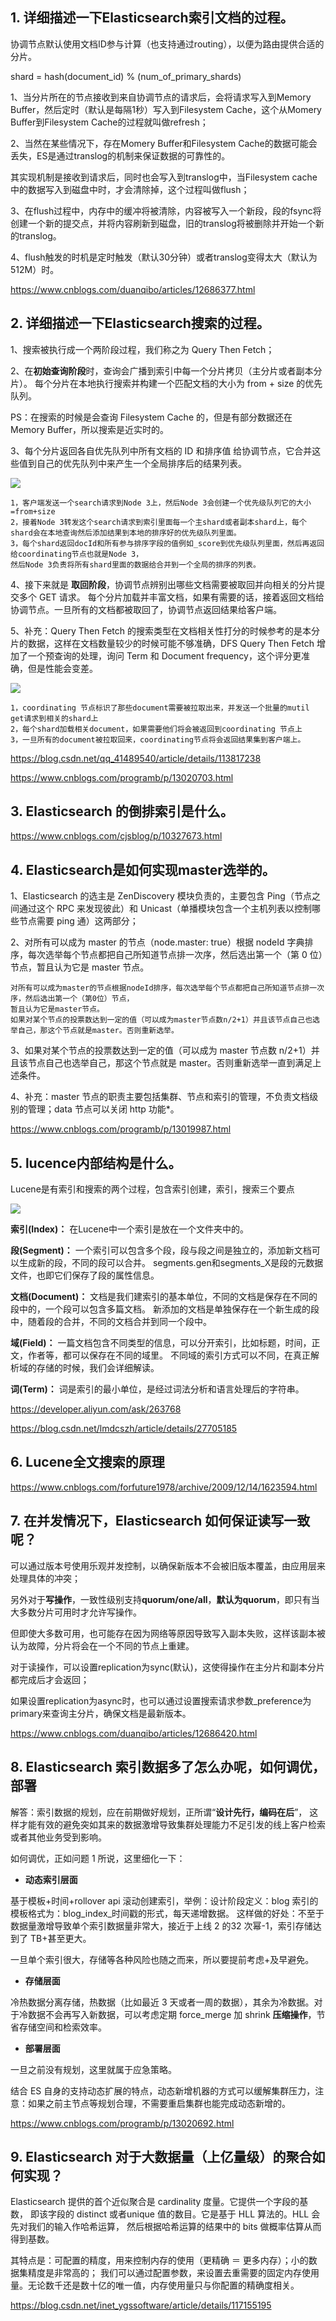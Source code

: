 ## 1. 详细描述一下Elasticsearch索引文档的过程。
协调节点默认使用文档ID参与计算（也支持通过routing），以便为路由提供合适的分片。

shard = hash(document_id) % (num_of_primary_shards)

1、当分片所在的节点接收到来自协调节点的请求后，会将请求写入到Memory Buffer，然后定时（默认是每隔1秒）写入到Filesystem Cache，这个从Momery Buffer到Filesystem Cache的过程就叫做refresh；

2、当然在某些情况下，存在Momery Buffer和Filesystem Cache的数据可能会丢失，ES是通过translog的机制来保证数据的可靠性的。

  其实现机制是接收到请求后，同时也会写入到translog中，当Filesystem cache中的数据写入到磁盘中时，才会清除掉，这个过程叫做flush；

3、在flush过程中，内存中的缓冲将被清除，内容被写入一个新段，段的fsync将创建一个新的提交点，并将内容刷新到磁盘，旧的translog将被删除并开始一个新的translog。

4、flush触发的时机是定时触发（默认30分钟）或者translog变得太大（默认为512M）时。

https://www.cnblogs.com/duanqibo/articles/12686377.html

## 2. 详细描述一下Elasticsearch搜索的过程。
1、搜索被执行成一个两阶段过程，我们称之为 Query Then Fetch；

2、在**初始查询阶段**时，查询会广播到索引中每一个分片拷贝（主分片或者副本分片）。 
每个分片在本地执行搜索并构建一个匹配文档的大小为 from + size 的优先队列。

PS：在搜索的时候是会查询 Filesystem Cache 的，但是有部分数据还在 Memory Buffer，所以搜索是近实时的。

3、每个分片返回各自优先队列中所有文档的 ID 和排序值 给协调节点，它合并这些值到自己的优先队列中来产生一个全局排序后的结果列表。

![](https://img-blog.csdnimg.cn/img_convert/136df90376402f8e67f04e196582a239.png)

    1，客户端发送一个search请求到Node 3上，然后Node 3会创建一个优先级队列它的大小=from+size
    2，接着Node 3转发这个search请求到索引里面每一个主shard或者副本shard上，每个shard会在本地查询然后添加结果到本地的排序好的优先级队列里面。
    3，每个shard返回docId和所有参与排序字段的值例如_score到优先级队列里面，然后再返回给coordinating节点也就是Node 3，
    然后Node 3负责将所有shard里面的数据给合并到一个全局的排序的列表。

4、接下来就是 **取回阶段**，协调节点辨别出哪些文档需要被取回并向相关的分片提交多个 GET 请求。
每个分片加载并丰富文档，如果有需要的话，接着返回文档给协调节点。一旦所有的文档都被取回了，协调节点返回结果给客户端。

5、补充：Query Then Fetch 的搜索类型在文档相关性打分的时候参考的是本分
片的数据，这样在文档数量较少的时候可能不够准确，DFS Query Then Fetch 增
加了一个预查询的处理，询问 Term 和 Document frequency，这个评分更准确，但是性能会变差。


![](https://img-blog.csdnimg.cn/img_convert/c5d4ab1e858d6680b7bac0b2fabfe217.png)

    1，coordinating 节点标识了那些document需要被拉取出来，并发送一个批量的mutil get请求到相关的shard上
    2，每个shard加载相关document，如果需要他们将会被返回到coordinating 节点上
    3，一旦所有的document被拉取回来，coordinating节点将会返回结果集到客户端上。

https://blog.csdn.net/qq_41489540/article/details/113817238

https://www.cnblogs.com/programb/p/13020703.html

## 3. Elasticsearch 的倒排索引是什么。
https://www.cnblogs.com/cjsblog/p/10327673.html

## 4. Elasticsearch是如何实现master选举的。
1、Elasticsearch 的选主是 ZenDiscovery 模块负责的，主要包含 Ping（节点之
间通过这个 RPC 来发现彼此）和 Unicast（单播模块包含一个主机列表以控制哪些节点需要 ping 通）这两部分；

2、对所有可以成为 master 的节点（node.master: true）根据 nodeId 字典排
序，每次选举每个节点都把自己所知道节点排一次序，然后选出第一个（第 0 位）节点，暂且认为它是 master 节点。

    对所有可以成为master的节点根据nodeId排序，每次选举每个节点都把自己所知道节点排一次序，然后选出第一个（第0位）节点，
    暂且认为它是master节点。
    如果对某个节点的投票数达到一定的值（可以成为master节点数n/2+1）并且该节点自己也选举自己，那这个节点就是master。否则重新选举。

3、如果对某个节点的投票数达到一定的值（可以成为 master 节点数 n/2+1）并
且该节点自己也选举自己，那这个节点就是 master。否则重新选举一直到满足上述条件。

4、补充：master 节点的职责主要包括集群、节点和索引的管理，不负责文档级
别的管理；data 节点可以关闭 http 功能*。

https://www.cnblogs.com/programb/p/13019987.html

## 5. lucence内部结构是什么。
Lucene是有索引和搜索的两个过程，包含索引创建，索引，搜索三个要点

![](https://img-blog.csdn.net/20140530195416390?watermark/2/text/aHR0cDovL2Jsb2cuY3Nkbi5uZXQvbG1kY3N6aA==/font/5a6L5L2T/fontsize/400/fill/I0JBQkFCMA==/dissolve/70/gravity/SouthEast)

**索引(Index)：** 在Lucene中一个索引是放在一个文件夹中的。

**段(Segment)：** 一个索引可以包含多个段，段与段之间是独立的，添加新文档可以生成新的段，不同的段可以合并。
segments.gen和segments_X是段的元数据文件，也即它们保存了段的属性信息。

**文档(Document)：** 文档是我们建索引的基本单位，不同的文档是保存在不同的段中的，一个段可以包含多篇文档。 新添加的文档是单独保存在一个新生成的段中，随着段的合并，不同的文档合并到同一个段中。

**域(Field)：** 一篇文档包含不同类型的信息，可以分开索引，比如标题，时间，正文，作者等，都可以保存在不同的域里。 不同域的索引方式可以不同，在真正解析域的存储的时候，我们会详细解读。

**词(Term)：** 词是索引的最小单位，是经过词法分析和语言处理后的字符串。

https://developer.aliyun.com/ask/263768

https://blog.csdn.net/lmdcszh/article/details/27705185

## 6. Lucene全文搜索的原理
https://www.cnblogs.com/forfuture1978/archive/2009/12/14/1623594.html

## 7. 在并发情况下，Elasticsearch 如何保证读写一致呢？
可以通过版本号使用乐观并发控制，以确保新版本不会被旧版本覆盖，由应用层来处理具体的冲突；

另外对于**写操作**，一致性级别支持**quorum/one/all**，**默认为quorum**，即只有当大多数分片可用时才允许写操作。

但即使大多数可用，也可能存在因为网络等原因导致写入副本失败，这样该副本被认为故障，分片将会在一个不同的节点上重建。

对于读操作，可以设置replication为sync(默认)，这使得操作在主分片和副本分片都完成后才会返回；

如果设置replication为async时，也可以通过设置搜索请求参数_preference为primary来查询主分片，确保文档是最新版本。

https://www.cnblogs.com/duanqibo/articles/12686420.html

## 8. Elasticsearch 索引数据多了怎么办呢，如何调优，部署
解答：索引数据的规划，应在前期做好规划，正所谓“**设计先行，编码在后**”，
这样才能有效的避免突如其来的数据激增导致集群处理能力不足引发的线上客户检索或者其他业务受到影响。

如何调优，正如问题 1 所说，这里细化一下：

* **动态索引层面**

基于模板+时间+rollover api 滚动创建索引，举例：设计阶段定义：blog 索引的模板格式为：blog_index_时间戳的形式，每天递增数据。
这样做的好处：不至于数据量激增导致单个索引数据量非常大，接近于上线 2 的32 次幂-1，索引存储达到了 TB+甚至更大。

一旦单个索引很大，存储等各种风险也随之而来，所以要提前考虑+及早避免。

* **存储层面**

冷热数据分离存储，热数据（比如最近 3 天或者一周的数据），其余为冷数据。对于冷数据不会再写入新数据，可以考虑定期 force_merge 加 shrink **压缩操作**，节省存储空间和检索效率。

* **部署层面**

一旦之前没有规划，这里就属于应急策略。

结合 ES 自身的支持动态扩展的特点，动态新增机器的方式可以缓解集群压力，注意：如果之前主节点等规划合理，不需要重启集群也能完成动态新增的。

https://www.cnblogs.com/programb/p/13020692.html
## 9. Elasticsearch 对于大数据量（上亿量级）的聚合如何实现？
Elasticsearch 提供的首个近似聚合是 cardinality 度量。它提供一个字段的基数，
即该字段的 distinct 或者unique 值的数目。它是基于 HLL 算法的。HLL 会先对我们的输入作哈希运算，
然后根据哈希运算的结果中的 bits 做概率估算从而得到基数。

其特点是：可配置的精度，用来控制内存的使用（更精确 ＝ 更多内存）；小的数据集精度是非常高的；
我们可以通过配置参数，来设置去重需要的固定内存使用量。无论数千还是数十亿的唯一值，内存使用量只与你配置的精确度相关。

https://blog.csdn.net/inet_ygssoftware/article/details/117155195

